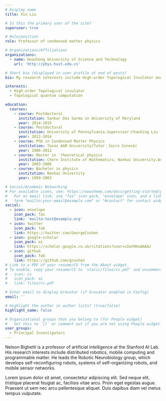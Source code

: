 ```yaml
---
# Display name
title: Xin Liu

# Is this the primary user of the site?
superuser: true

# Role/position
role: Professor of condensed matter physics

# Organizations/Affiliations
organizations:
  - name: Huazhong University of Science and Technology
    url: 'http://phys.hust.edu.cn'

# Short bio (displayed in user profile at end of posts)
bio: My research interests include High-order Topological Insulator and Topological quantum computation.

interests:
  - High-order Topological insulator
  - Topological quantum computation

education:
  courses:
    - course: Postdoctoral
      institution: Sankar Das Sarma in University of Maryland
      year: 2014-2015
    - course: Postdoctoral
      institution: University of Pennsylvania.Supervisor:ChaoXing Liu
      year: 2012-2014
    - course: PhD in Condensed Matter Physics
      institution: Texas A&M University(Tutor：Jairo Sinova)
      year: 2006-2012
    - course: Master in  theoretical physics
      institution: Chern Institute of Mathematics, Nankai University.Adavisor:MoLin Ge
      year: 2003-2006
    - course: Bachelor in physics
      institution: Nankai University
      year: 1999-2003

# Social/Academic Networking
# For available icons, see: https://wowchemy.com/docs/getting-started/page-builder/#icons
#   For an email link, use "fas" icon pack, "envelope" icon, and a link in the
#   form "mailto:your-email@example.com" or "#contact" for contact widget.
social:
  - icon: envelope
    icon_pack: fas
    link: 'mailto:test@example.org'
  - icon: twitter
    icon_pack: fab
    link: https://twitter.com/GeorgeCushen
  - icon: google-scholar
    icon_pack: ai
    link: https://scholar.google.co.uk/citations?user=sIwtMXoAAAAJ
  - icon: github
    icon_pack: fab
    link: https://github.com/gcushen
# Link to a PDF of your resume/CV from the About widget.
# To enable, copy your resume/CV to `static/files/cv.pdf` and uncomment the lines below.
# - icon: cv
#   icon_pack: ai
#   link: files/cv.pdf

# Enter email to display Gravatar (if Gravatar enabled in Config)
email: ''

# Highlight the author in author lists? (true/false)
highlight_name: false

# Organizational groups that you belong to (for People widget)
#   Set this to `[]` or comment out if you are not using People widget.
user_groups:
  - Principal Investigators
---
```


Nelson Bighetti is a professor of artificial intelligence at the Stanford AI Lab. His research interests include distributed robotics, mobile computing and programmable matter. He leads the Robotic Neurobiology group, which develops self-reconfiguring robots, systems of self-organizing robots, and mobile sensor networks.

Lorem ipsum dolor sit amet, consectetur adipiscing elit. Sed neque elit, tristique placerat feugiat ac, facilisis vitae arcu. Proin eget egestas augue. Praesent ut sem nec arcu pellentesque aliquet. Duis dapibus diam vel metus tempus vulputate.
